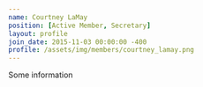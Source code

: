 ```yaml
---
name: Courtney LaMay
position: [Active Member, Secretary]
layout: profile
join_date: 2015-11-03 00:00:00 -400
profile: /assets/img/members/courtney_lamay.png
---
```

Some information